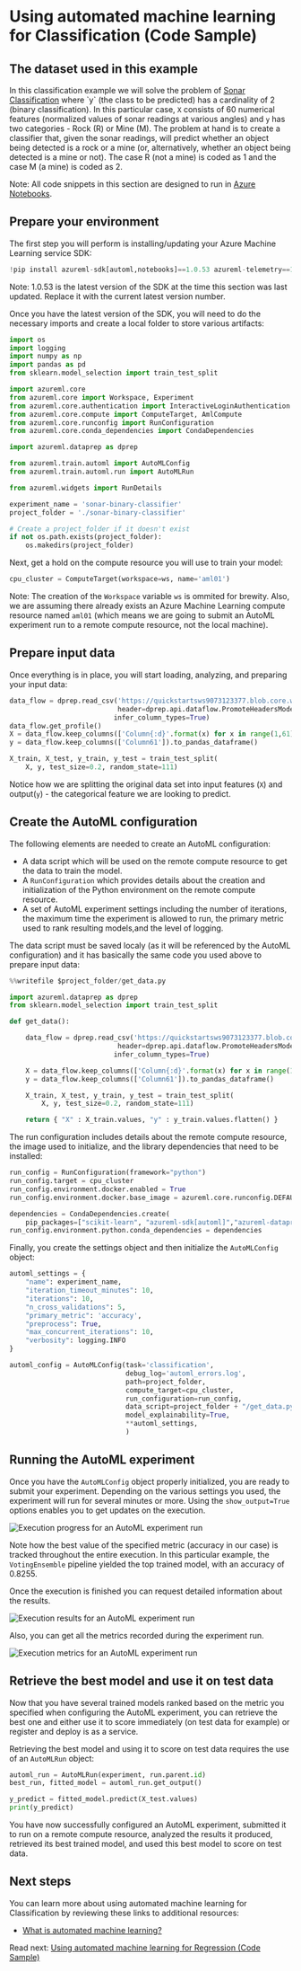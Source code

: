 # Using automated machine learning for Classification (Code Sample)


## The dataset used in this example

In this classification example we will solve the problem of [Sonar Classification](https://archive.ics.uci.edu/ml/datasets/Connectionist+Bench+(Sonar,+Mines+vs.+Rocks)) where `y` (the class to be predicted) has a cardinality of 2 (binary classification). In this particular case, `X` consists of 60 numerical features (normalized values of sonar readings at various angles) and `y` has two categories - Rock (R) or Mine (M). The problem at hand is to create a classifier that, given the sonar readings, will predict whether an object being detected is a rock or a mine (or, alternatively, whether an object being detected is a mine or not). The case R (not a mine) is coded as 1 and the case M (a mine) is coded as 2.

Note: All code snippets in this section are designed to run in [Azure Notebooks](https://notebooks.azure.com/).

## Prepare your environment

The first step you will perform is installing/updating your Azure Machine Learning service SDK:

```python
!pip install azureml-sdk[automl,notebooks]==1.0.53 azureml-telemetry==1.0.53
```

Note: 1.0.53 is the latest version of the SDK at the time this section was last updated. Replace it with the current latest version number.

Once you have the latest version of the SDK, you will need to do the necessary imports and create a local folder to store various artifacts:

```python
import os
import logging
import numpy as np
import pandas as pd
from sklearn.model_selection import train_test_split

import azureml.core
from azureml.core import Workspace, Experiment
from azureml.core.authentication import InteractiveLoginAuthentication
from azureml.core.compute import ComputeTarget, AmlCompute
from azureml.core.runconfig import RunConfiguration
from azureml.core.conda_dependencies import CondaDependencies

import azureml.dataprep as dprep

from azureml.train.automl import AutoMLConfig
from azureml.train.automl.run import AutoMLRun

from azureml.widgets import RunDetails

experiment_name = 'sonar-binary-classifier'
project_folder = './sonar-binary-classifier'

# Create a project_folder if it doesn't exist
if not os.path.exists(project_folder):
    os.makedirs(project_folder)
```

Next, get a hold on the compute resource you will use to train your model:

```python
cpu_cluster = ComputeTarget(workspace=ws, name='aml01')
```
Note: The creation of the `Workspace` variable `ws` is ommited for brewity. Also, we are assuming there already exists an Azure Machine Learning compute resource named `aml01` (which means we are going to submit an AutoML experiment run to a remote compute resource, not the local machine).

## Prepare input data

Once everything is in place, you will start loading, analyzing, and preparing your input data:

```python
data_flow = dprep.read_csv('https://quickstartsws9073123377.blob.core.windows.net/azureml-blobstore-0d1c4218-a5f9-418b-bf55-902b65277b85/sonar/sonar.all-data.csv', 
                           header=dprep.api.dataflow.PromoteHeadersMode.NONE,
                          infer_column_types=True)
data_flow.get_profile()
X = data_flow.keep_columns(['Column{:d}'.format(x) for x in range(1,61)]).to_pandas_dataframe()
y = data_flow.keep_columns(['Column61']).to_pandas_dataframe()

X_train, X_test, y_train, y_test = train_test_split(
    X, y, test_size=0.2, random_state=111)
```

Notice how we are splitting the original data set into input features (`X`) and output(`y`) - the categorical feature we are looking to predict.

## Create the AutoML configuration

The following elements are needed to create an AutoML configuration:
- A data script which will be used on the remote compute resource to get the data to train the model.
- A `RunConfiguration` which provides details about the creation and initialization of the Python environment on the remote compute resource.
- A set of AutoML experiment settings including the number of iterations, the maximum time the experiment is allowed to run, the primary metric used to rank resulting models,and  the level of logging.

The data script must be saved localy (as it will be referenced by the AutoML configuration) and it has basically the same code you used above to prepare input data:

```python
%%writefile $project_folder/get_data.py

import azureml.dataprep as dprep
from sklearn.model_selection import train_test_split

def get_data():

    data_flow = dprep.read_csv('https://quickstartsws9073123377.blob.core.windows.net/azureml-blobstore-0d1c4218-a5f9-418b-bf55-902b65277b85/sonar/sonar.all-data.csv', 
                           header=dprep.api.dataflow.PromoteHeadersMode.NONE,
                          infer_column_types=True)

    X = data_flow.keep_columns(['Column{:d}'.format(x) for x in range(1,61)]).to_pandas_dataframe()
    y = data_flow.keep_columns(['Column61']).to_pandas_dataframe()

    X_train, X_test, y_train, y_test = train_test_split(
        X, y, test_size=0.2, random_state=111)

    return { "X" : X_train.values, "y" : y_train.values.flatten() }
```

The run configuration includes details about the remote compute resource, the image used to initialize, and the library dependencies that need to be installed:

```python
run_config = RunConfiguration(framework="python")
run_config.target = cpu_cluster
run_config.environment.docker.enabled = True
run_config.environment.docker.base_image = azureml.core.runconfig.DEFAULT_CPU_IMAGE

dependencies = CondaDependencies.create(
    pip_packages=["scikit-learn", "azureml-sdk[automl]","azureml-dataprep", "azureml-explain-model"])
run_config.environment.python.conda_dependencies = dependencies
```

Finally, you create the settings object and then initialize the `AutoMLConfig` object:

```python
automl_settings = {
    "name": experiment_name,
    "iteration_timeout_minutes": 10,
    "iterations": 10,
    "n_cross_validations": 5,
    "primary_metric": 'accuracy',
    "preprocess": True,
    "max_concurrent_iterations": 10,
    "verbosity": logging.INFO
}

automl_config = AutoMLConfig(task='classification',
                             debug_log='automl_errors.log',
                             path=project_folder,
                             compute_target=cpu_cluster,
                             run_configuration=run_config,
                             data_script=project_folder + "/get_data.py",
                             model_explainability=True,
                             **automl_settings,
                             )
```

## Running the AutoML experiment

Once you have the `AutoMLConfig` object properly initialized, you are ready to submit your experiment. Depending on the various settings you used, the experiment will run for several minutes or more. Using the `show_output=True` options enables you to get updates on the execution.

![Execution progress for an AutoML experiment run](./media/automl-classification-execution-progress.png)

Note how the best value of the specified metric (accuracy in our case) is tracked throughout the entire execution. In this particular example, the `VotingEnsemble` pipeline yielded the top trained model, with an accuracy of 0.8255.

Once the execution is finished you can request detailed information about the results.

![Execution results for an AutoML experiment run](./media/automl-classification-execution-results.png)

Also, you can get all the metrics recorded during the experiment run.

![Execution metrics for an AutoML experiment run](./media/automl-classification-execution-metrics.png)

## Retrieve the best model and use it on test data

Now that you have several trained models ranked based on the metric you specified when configuring the AutoML experiment, you can retrieve the best one and either use it to score immediately (on test data for example) or register and deploy is as a service.

Retrieving the best model and using it to score on test data requires the use of an `AutoMLRun` object:

```python
automl_run = AutoMLRun(experiment, run.parent.id)
best_run, fitted_model = automl_run.get_output()

y_predict = fitted_model.predict(X_test.values)
print(y_predict)
```

You have now successfully configured an AutoML experiment, submitted it to run on a remote compute resource, analyzed the results it produced, retrieved its best trained model, and used this best model to score on test data.

## Next steps

You can learn more about using automated machine learning for Classification by reviewing these links to additional resources:

- [What is automated machine learning?](https://docs.microsoft.com/en-us/azure/machine-learning/service/concept-automated-ml)

Read next: [Using automated machine learning for Regression (Code Sample)](./automl-regression-code-sample.md)